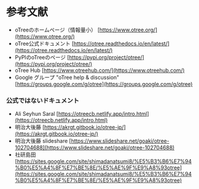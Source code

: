 # 参考文献

- oTreeのホームページ（情報量小） [https://www.otree.org/](https://www.otree.org/)
- oTree公式ドキュメント [https://otree.readthedocs.io/en/latest/](https://otree.readthedocs.io/en/latest/)
- PyPIのoTreeのページ [https://pypi.org/project/otree/](https://pypi.org/project/otree/)
- oTree Hub [https://www.otreehub.com/](https://www.otreehub.com/)
- Google グループ "oTree help & discussion" [https://groups.google.com/g/otree](https://groups.google.com/g/otree)

### 公式ではないドキュメント

- Ali Seyhun Saral [https://otreecb.netlify.app/intro.html](https://otreecb.netlify.app/intro.html)
- 明治大後藤 [https://akrgt.gitbook.io/otree-jp/](https://akrgt.gitbook.io/otree-jp/)
- 明治大後藤 slideshare [https://www.slideshare.net/goaki/otree-102704688](https://www.slideshare.net/goaki/otree-102704688)
- 社研島田 [https://sites.google.com/site/shimadanatsumi8/%E5%B3%B6%E7%94%B0%E5%A4%8F%E7%BE%8E/%E5%AE%9F%E9%A8%93otree](https://sites.google.com/site/shimadanatsumi8/%E5%B3%B6%E7%94%B0%E5%A4%8F%E7%BE%8E/%E5%AE%9F%E9%A8%93otree)
